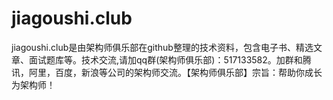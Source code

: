 # jiagoushi.club
jiagoushi.club是由架构师俱乐部在github整理的技术资料，包含电子书、精选文章、面试题库等。技术交流,请加qq群(架构师俱乐部)：517133582。加群和腾讯，阿里，百度，新浪等公司的架构师交流。【架构师俱乐部】宗旨：帮助你成长为架构师！
